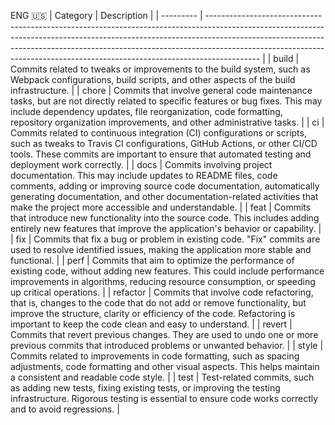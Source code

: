 ENG 🇺🇸
| Category | Description                                                                                                                                                                                                                                                                                                                             |
| --------- | ------------------------------------------------------------------------------------------------------------------------------------------------------------------------------------------------------------------------------------------------------------------------------------------------------------------------------------- |
| build     | Commits related to tweaks or improvements to the build system, such as Webpack configurations, build scripts, and other aspects of the build infrastructure.                                                                                                                                                         |
| chore     | Commits that involve general code maintenance tasks, but are not directly related to specific features or bug fixes. This may include dependency updates, file reorganization, code formatting, repository organization improvements, and other administrative tasks. |
| ci        | Commits related to continuous integration (CI) configurations or scripts, such as tweaks to Travis CI configurations, GitHub Actions, or other CI/CD tools. These commits are important to ensure that automated testing and deployment work correctly.                                               |
| docs      | Commits involving project documentation. This may include updates to README files, code comments, adding or improving source code documentation, automatically generating documentation, and other documentation-related activities that make the project more accessible and understandable.                 |
| feat      | Commits that introduce new functionality into the source code. This includes adding entirely new features that improve the application's behavior or capability.                                                                                                                                                         |
| fix       | Commits that fix a bug or problem in existing code. "Fix" commits are used to resolve identified issues, making the application more stable and functional.                                                                                                                                                       |
| perf      | Commits that aim to optimize the performance of existing code, without adding new features. This could include performance improvements in algorithms, reducing resource consumption, or speeding up critical operations.                                                                                                               |
| refactor  | Commits that involve code refactoring, that is, changes to the code that do not add or remove functionality, but improve the structure, clarity or efficiency of the code. Refactoring is important to keep the code clean and easy to understand.                                                                        |
| revert    | Commits that revert previous changes. They are used to undo one or more previous commits that introduced problems or unwanted behavior.                                                                                                                                                                     |
| style     | Commits related to improvements in code formatting, such as spacing adjustments, code formatting and other visual aspects. This helps maintain a consistent and readable code style.                                                                                                                                 |
| test      | Test-related commits, such as adding new tests, fixing existing tests, or improving the testing infrastructure. Rigorous testing is essential to ensure code works correctly and to avoid regressions.                                                                                       |
